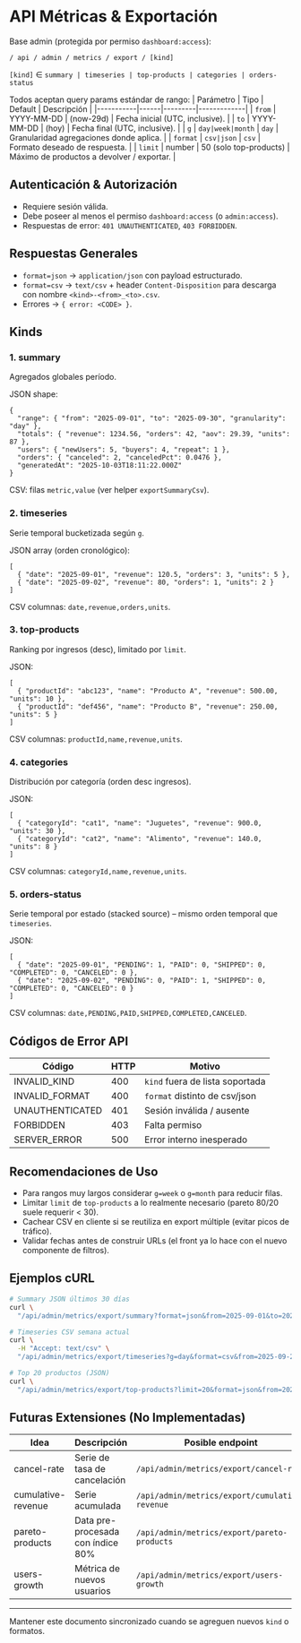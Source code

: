 # API Métricas & Exportación

Base admin (protegida por permiso `dashboard:access`):
```
/ api / admin / metrics / export / [kind]
```
`[kind]` ∈ `summary | timeseries | top-products | categories | orders-status`

Todos aceptan query params estándar de rango:
| Parámetro | Tipo | Default | Descripción |
|-----------|------|---------|-------------|
| `from` | YYYY-MM-DD | (now-29d) | Fecha inicial (UTC, inclusive). |
| `to` | YYYY-MM-DD | (hoy) | Fecha final (UTC, inclusive). |
| `g` | `day|week|month` | `day` | Granularidad agregaciones donde aplica. |
| `format` | `csv|json` | `csv` | Formato deseado de respuesta. |
| `limit` | number | 50 (solo top-products) | Máximo de productos a devolver / exportar. |

## Autenticación & Autorización
- Requiere sesión válida.
- Debe poseer al menos el permiso `dashboard:access` (o `admin:access`).
- Respuestas de error: `401 UNAUTHENTICATED`, `403 FORBIDDEN`.

## Respuestas Generales
- `format=json` → `application/json` con payload estructurado.
- `format=csv` → `text/csv` + header `Content-Disposition` para descarga con nombre `<kind>-<from>_<to>.csv`.
- Errores → `{ error: <CODE> }`.

## Kinds
### 1. summary
Agregados globales período.

JSON shape:
```jsonc
{
  "range": { "from": "2025-09-01", "to": "2025-09-30", "granularity": "day" },
  "totals": { "revenue": 1234.56, "orders": 42, "aov": 29.39, "units": 87 },
  "users": { "newUsers": 5, "buyers": 4, "repeat": 1 },
  "orders": { "canceled": 2, "canceledPct": 0.0476 },
  "generatedAt": "2025-10-03T18:11:22.000Z"
}
```
CSV: filas `metric,value` (ver helper `exportSummaryCsv`).

### 2. timeseries
Serie temporal bucketizada según `g`.

JSON array (orden cronológico):
```jsonc
[
  { "date": "2025-09-01", "revenue": 120.5, "orders": 3, "units": 5 },
  { "date": "2025-09-02", "revenue": 80, "orders": 1, "units": 2 }
]
```
CSV columnas: `date,revenue,orders,units`.

### 3. top-products
Ranking por ingresos (desc), limitado por `limit`.

JSON:
```jsonc
[
  { "productId": "abc123", "name": "Producto A", "revenue": 500.00, "units": 10 },
  { "productId": "def456", "name": "Producto B", "revenue": 250.00, "units": 5 }
]
```
CSV columnas: `productId,name,revenue,units`.

### 4. categories
Distribución por categoría (orden desc ingresos).

JSON:
```jsonc
[
  { "categoryId": "cat1", "name": "Juguetes", "revenue": 900.0, "units": 30 },
  { "categoryId": "cat2", "name": "Alimento", "revenue": 140.0, "units": 8 }
]
```
CSV columnas: `categoryId,name,revenue,units`.

### 5. orders-status
Serie temporal por estado (stacked source) – mismo orden temporal que `timeseries`.

JSON:
```jsonc
[
  { "date": "2025-09-01", "PENDING": 1, "PAID": 0, "SHIPPED": 0, "COMPLETED": 0, "CANCELED": 0 },
  { "date": "2025-09-02", "PENDING": 0, "PAID": 1, "SHIPPED": 0, "COMPLETED": 0, "CANCELED": 0 }
]
```
CSV columnas: `date,PENDING,PAID,SHIPPED,COMPLETED,CANCELED`.

## Códigos de Error API
| Código | HTTP | Motivo |
|--------|------|--------|
| INVALID_KIND | 400 | `kind` fuera de lista soportada |
| INVALID_FORMAT | 400 | `format` distinto de csv/json |
| UNAUTHENTICATED | 401 | Sesión inválida / ausente |
| FORBIDDEN | 403 | Falta permiso |
| SERVER_ERROR | 500 | Error interno inesperado |

## Recomendaciones de Uso
- Para rangos muy largos considerar `g=week` o `g=month` para reducir filas.
- Limitar `limit` de `top-products` a lo realmente necesario (pareto 80/20 suele requerir < 30).
- Cachear CSV en cliente si se reutiliza en export múltiple (evitar picos de tráfico). 
- Validar fechas antes de construir URLs (el front ya lo hace con el nuevo componente de filtros).

## Ejemplos cURL
```bash
# Summary JSON últimos 30 días
curl \
  "/api/admin/metrics/export/summary?format=json&from=2025-09-01&to=2025-09-30"

# Timeseries CSV semana actual
curl \
  -H "Accept: text/csv" \
  "/api/admin/metrics/export/timeseries?g=day&format=csv&from=2025-09-28&to=2025-10-04" -o timeseries.csv

# Top 20 productos (JSON)
curl \
  "/api/admin/metrics/export/top-products?limit=20&format=json&from=2025-09-01&to=2025-09-30"
```

## Futuras Extensiones (No Implementadas)
| Idea | Descripción | Posible endpoint |
|------|-------------|------------------|
| cancel-rate | Serie de tasa de cancelación | `/api/admin/metrics/export/cancel-rate` |
| cumulative-revenue | Serie acumulada | `/api/admin/metrics/export/cumulative-revenue` |
| pareto-products | Data pre-procesada con índice 80% | `/api/admin/metrics/export/pareto-products` |
| users-growth | Métrica de nuevos usuarios | `/api/admin/metrics/export/users-growth` |

---
Mantener este documento sincronizado cuando se agreguen nuevos `kind` o formatos.
